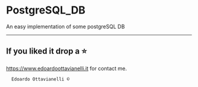 # PostgreSQL_DB
An easy implementation of some postgreSQL DB

--------------------------
If you liked it drop a :star:
--------------------------

https://www.edoardoottavianelli.it for contact me.


      Edoardo Ottavianelli ©
